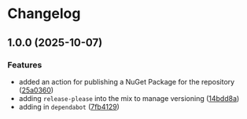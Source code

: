 # Changelog

## 1.0.0 (2025-10-07)


### Features

* added an action for publishing a NuGet Package for the repository ([25a0360](https://github.com/Ledmonds/AwesomeAssertions.ArgumentMatchers.Moq/commit/25a03600a21f091e03f46ffc49fa8307415c7b5e))
* adding `release-please` into the mix to manage versioning ([14bdd8a](https://github.com/Ledmonds/AwesomeAssertions.ArgumentMatchers.Moq/commit/14bdd8ae28e0c08fda957fd95bb0f3fed857c55f))
* adding in `dependabot` ([7fb4129](https://github.com/Ledmonds/AwesomeAssertions.ArgumentMatchers.Moq/commit/7fb4129e01bec9313122a9dcd6cd9249fc3f51f0))
